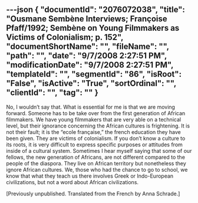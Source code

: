 ---json
{
  "documentId": "2076072038",
  "title": "Ousmane Sembène Interviews; Françoise Pfaff/1992; Sembène on Young Filmmakers as Victims of Colonialism; p. 152",
  "documentShortName": "",
  "fileName": "",
  "path": "",
  "date": "9/7/2008 2:27:51 PM",
  "modificationDate": "9/7/2008 2:27:51 PM",
  "templateId": "",
  "segmentId": "86",
  "isRoot": "False",
  "isActive": "True",
  "sortOrdinal": "",
  "clientId": "",
  "tag": ""
}
---

No, I wouldn’t say that. What is essential for me is that we are moving forward. Someone has to be take over from the first generation of African filmmakers. We have young filmmakers that are very able on a technical level, but their ignorance concerning the African cultures is frightening. It is not their fault; it is the “ecole française,” the french education they have been given. They are victims of colonialism. If you don’t know a culture to its roots, it is very difficult to express specific purposes or attitudes from inside of a cultural system. Sometimes I hear myself saying that some of our fellows, the new generation of Africans, are not different compared to the people of the diaspora. They live on African territory but nonetheless they ignore African cultures. We, those who had the chance to go to school, we know that what they teach us there involves Greek or Indo-European civilizations, but not a word about African civilizations.

[Previously unpublished. Translated from the French by Anna Schrade.]
